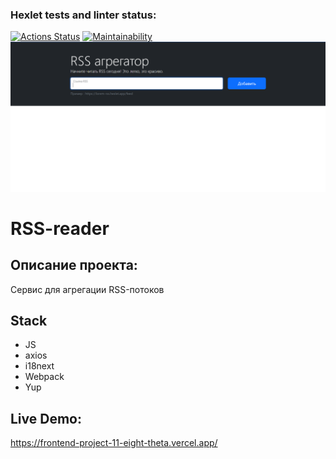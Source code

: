 ### Hexlet tests and linter status:
[![Actions Status](https://github.com/prasolovsereja/frontend-project-11/actions/workflows/hexlet-check.yml/badge.svg)](https://github.com/prasolovsereja/frontend-project-11/actions)
[![Maintainability](https://api.codeclimate.com/v1/badges/62cd6cb903855fc3443d/maintainability)](https://codeclimate.com/github/prasolovsereja/frontend-project-111/maintainability)
![alt text](image.png)
# RSS-reader
## Описание проекта:
Сервис для агрегации RSS-потоков
## Stack
- JS
- axios
- i18next
- Webpack
- Yup 
## Live Demo:
https://frontend-project-11-eight-theta.vercel.app/


